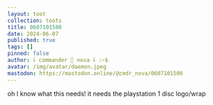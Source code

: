 ```yaml
---
layout: toot
collection: toots
title: 0607101500
date: 2024-06-07
published: true
tags: []
pinned: false
author: ⸸ commander ░ nova ⸸ :~$
avatar: /img/avatar/daemon.jpeg
mastodon: https://mastodon.online/@cmdr_nova/0607101500
---
```


oh I know what this needs! it needs the playstation 1 disc logo/wrap
